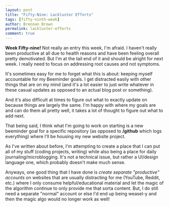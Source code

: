 ```yaml
---
layout: post
title: "Fifty-Nine: Lackluster Efforts"
tags: [fifty-ninth-week]
author: Brennan Brown
permalink: lackluster-efforts
comment: true
---
```


**Week Fifty-nine!** Not really an entry this week, I'm afraid. I haven't really been productive at all due to health reasons and have been feeling overall pretty demotivated. But I'm at the tail end of it and should be alright for next week. I really need to focus on addressing root causes and not symptoms. 

It's sometimes easy for me to forget what this is about: keeping myself accountable for my Beeminder goals. I get distracted easily with other things that are on my mind (and it's a lot easier to just write whatever in these casual updates as opposed to an actual blog post or something).

And it's also difficult at times to figure out what to exactly update on because things are largely the same. I'm happy with where my goals are and can do them all pretty well, it takes a lot of thought to figure out what to add next.

That being said, I think what I'm going to work on starting is a new beeminder goal for a specific repository (as opposed to **/github** which logs everything) where I'll be housing my new website project. 

As I've written about before, I'm attempting to create a place that I can put all of my stuff (coding projects, writing) while also being a place for daily journaling/microblogging. It's not a technical issue, but rather a UI/design language one, which probably doesn't make much sense.

Anyways, one good thing that I have done is *create separate "productive" accounts* on websites that are usually distracting for me (YouTube, Reddit, etc.) where I only consume helpful/educational material and let the magic of the algorithm continue to only provide me that sorta content. But, I do still need a separate "normal" account or else I'd end up being weasel-y and then the magic algo would no longer work as well!
